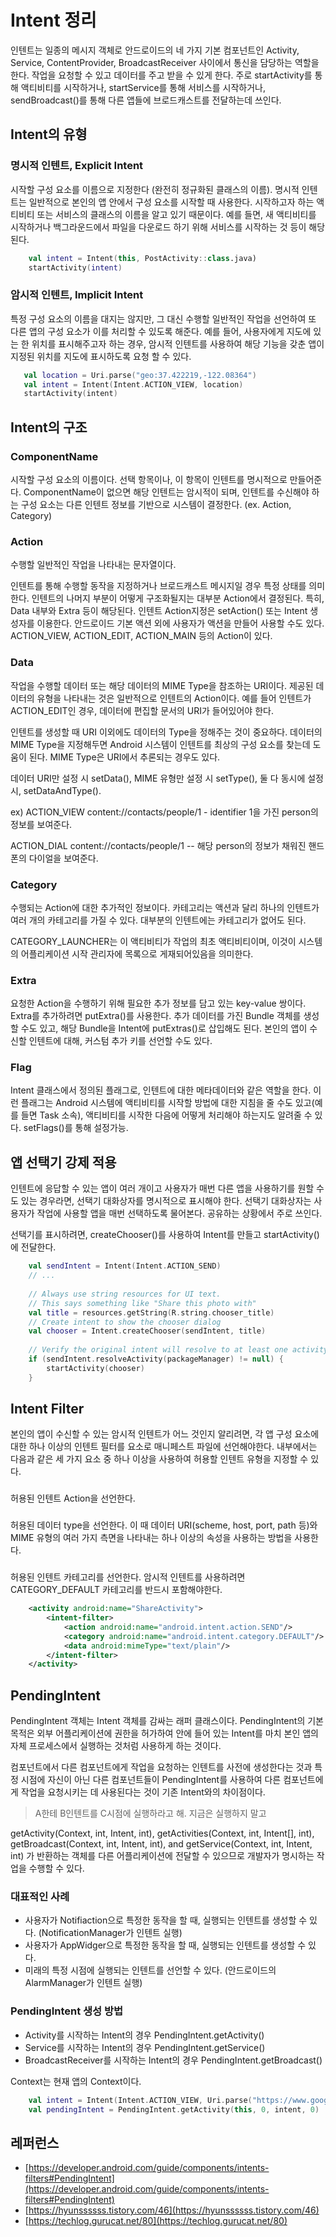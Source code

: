 # Intent 정리

인텐트는 일종의 메시지 객체로 안드로이드의 네 가지 기본 컴포넌트인 Activity, Service, ContentProvider, BroadcastReceiver 사이에서 통신을 담당하는 역할을 한다. 작업을 요청할 수 있고 데이터를 주고 받을 수 있게 한다. 주로 startActivity를 통해 액티비티를 시작하거나, startService를 통해 서비스를 시작하거나, sendBroadcast()를 통해 다른 앱들에 브로드캐스트를 전달하는데 쓰인다.

## Intent의 유형

### 명시적 인텐트, Explicit Intent

시작할 구성 요소를 이름으로 지정한다 (완전히 정규화된 클래스의 이름). 명시적 인텐트는 일반적으로 본인의 앱 안에서 구성 요소를 시작할 때 사용한다. 시작하고자 하는 액티비티 또는 서비스의 클래스의 이름을 알고 있기 때문이다. 예를 들면, 새 액티비티를 시작하거나 백그라운드에서 파일을 다운로드 하기 위해 서비스를 시작하는 것 등이 해당된다.
```kotlin
    val intent = Intent(this, PostActivity::class.java)
    startActivity(intent)
```
### 암시적 인텐트, Implicit Intent

 특정 구성 요소의 이름을 대지는 않지만, 그 대신 수행할 일반적인 작업을 선언하여 또 다른 앱의 구성 요소가 이를 처리할 수 있도록 해준다. 예를 들어, 사용자에게 지도에 있는 한 위치를 표시해주고자 하는 경우, 암시적 인텐트를 사용하여 해당 기능을 갖춘 앱이 지정된 위치를 지도에 표시하도록 요청 할 수 있다.
 ```kotlin
    val location = Uri.parse("geo:37.422219,-122.08364")
    val intent = Intent(Intent.ACTION_VIEW, location)
    startActivity(intent)
```
## Intent의 구조

### ComponentName

시작할 구성 요소의 이름이다. 선택 항목이나, 이 항목이 인텐트를 명시적으로 만들어준다. ComponentName이 없으면 해당 인텐트는 암시적이 되며, 인텐트를 수신해야 하는 구성 요소는 다른 인텐트 정보를 기반으로 시스템이 결정한다. (ex. Action, Category)

### Action

수행할 일반적인 작업을 나타내는 문자열이다. 

인텐트를 통해 수행할 동작을 지정하거나 브로드캐스트 메시지일 경우 특정 상태를 의미한다. 인텐트의 나머지 부분이 어떻게 구조화될지는 대부분 Action에서 결정된다. 특히, Data 내부와 Extra 등이 해당된다. 인텐트 Action지정은 setAction() 또는 Intent 생성자를 이용한다. 안드로이드 기본 액션 외에 사용자가 액션을 만들어 사용할 수도 있다. ACTION_VIEW, ACTION_EDIT, ACTION_MAIN 등의 Action이 있다.

### Data

작업을 수행할 데이터 또는 해당 데이터의 MIME Type을 참조하는 URI이다. 제공된 데이터의 유형을 나타내는 것은 일반적으로 인텐트의 Action이다. 예를 들어 인텐트가 ACTION_EDIT인 경우, 데이터에 편집할 문서의 URI가 들어있어야 한다.

인텐트를 생성할 때 URI 이외에도 데이터의 Type을 정해주는 것이 중요하다. 데이터의 MIME Type을 지정해두면 Android 시스템이 인텐트를 최상의 구성 요소를 찾는데 도움이 된다. MIME Type은 URI에서 추론되는 경우도 있다.

데이터 URI만 설정 시 setData(), MIME 유형만 설정 시 setType(), 둘 다 동시에 설정 시, setDataAndType().

ex) ACTION_VIEW content://contacts/people/1 - identifier 1을 가진 person의 정보를 보여준다.

ACTION_DIAL content://contacts/people/1 -- 해당 person의 정보가 채워진 핸드폰의 다이얼을 보여준다.

### Category

수행되는 Action에 대한 추가적인 정보이다. 카테고리는 액션과 달리 하나의 인텐트가 여러 개의 카테고리를 가질 수 있다. 대부분의 인텐트에는 카테고리가 없어도 된다. 

CATEGORY_LAUNCHER는 이 액티비티가 작업의 최초 액티비티이며, 이것이 시스템의 어플리케이션 시작 관리자에 목록으로 게재되어있음을 의미한다.

### Extra

요청한 Action을 수행하기 위해 필요한 추가 정보를 담고 있는 key-value 쌍이다. Extra를 추가하려면 putExtra()를 사용한다. 추가 데이터를 가진 Bundle 객체를 생성할 수도 있고, 해당 Bundle을 Intent에 putExtras()로 삽입해도 된다. 본인의 앱이 수신할 인텐트에 대해, 커스텀 추가 키를 선언할 수도 있다.

### Flag

Intent 클래스에서 정의된 플래그로, 인텐트에 대한 메타데이터와 같은 역할을 한다. 이런 플래그는 Android 시스템에 액티비티를 시작할 방법에 대한 지침을 줄 수도 있고(예를 들면 Task 소속), 액티비티를 시작한 다음에 어떻게 처리해야 하는지도 알려줄 수 있다. setFlags()를 통해 설정가능.

## 앱 선택기 강제 적용

인텐트에 응답할 수 있는 앱이 여러 개이고 사용자가 매번 다른 앱을 사용하기를 원할 수도 있는 경우라면, 선택기 대화상자를 명시적으로 표시해야 한다. 선택기 대화상자는 사용자가 작업에 사용할 앱을 매번 선택하도록 물어본다. 공유하는 상황에서 주로 쓰인다.

선택기를 표시하려면, createChooser()를 사용하여 Intent를 만들고 startActivity()에 전달한다.
```kotlin
    val sendIntent = Intent(Intent.ACTION_SEND)
    // ...
    
    // Always use string resources for UI text.
    // This says something like "Share this photo with"
    val title = resources.getString(R.string.chooser_title)
    // Create intent to show the chooser dialog
    val chooser = Intent.createChooser(sendIntent, title)
    
    // Verify the original intent will resolve to at least one activity
    if (sendIntent.resolveActivity(packageManager) != null) {
        startActivity(chooser)
    }
```
## Intent Filter

본인의 앱이 수신할 수 있는 암시적 인텐트가 어느 것인지 알리려면, 각 앱 구성 요소에 대한 하나 이상의 인텐트 필터를 <intent-filter> 요소로 매니페스트 파일에 선언해야한다. <intent-filter> 내부에서는 다음과 같은 세 가지 요소 중 하나 이상을 사용하여 허용할 인텐트 유형을 지정할 수 있다.

### <action>

허용된 인텐트 Action을 선언한다.

### <data>

허용된 데이터 type을 선언한다. 이 때 데이터 URI(scheme, host, port, path 등)와 MIME 유형의 여러 가지 측면을 나타내는 하나 이상의 속성을 사용하는 방법을 사용한다.

### <category>

허용된 인텐트 카테고리를 선언한다. 암시적 인텐트를 사용하려면 CATEGORY_DEFAULT 카테고리를 반드시 포함해야한다.
```xml
    <activity android:name="ShareActivity">
        <intent-filter>
            <action android:name="android.intent.action.SEND"/>
            <category android:name="android.intent.category.DEFAULT"/>
            <data android:mimeType="text/plain"/>
        </intent-filter>
    </activity>
```
## PendingIntent

PendingIntent 객체는 Intent 객체를 감싸는 래퍼 클래스이다. PendingIntent의 기본 목적은 외부 어플리케이션에 권한을 허가하여 안에 들어 있는 Intent를 마치 본인 앱의 자체 프로세스에서 실행하는 것처럼 사용하게 하는 것이다.

컴포넌트에서 다른 컴포넌트에게 작업을 요청하는 인텐트를 사전에 생성한다는 것과 특정 시점에 자신이 아닌 다른 컴포넌트들이 PendingIntent를 사용하여 다른 컴포넌트에게 작업을 요청시키는 데 사용된다는 것이 기존 Intent와의 차이점이다.

> A한테 B인텐트를 C시점에 실행하라고 해. 지금은 실행하지 말고

getActivity(Context, int, Intent, int), getActivities(Context, int, Intent[], int), getBroadcast(Context, int, Intent, int), and getService(Context, int, Intent, int) 가 반환하는 객체를 다른 어플리케이션에 전달할 수 있으므로 개발자가 명시하는 작업을 수행할 수 있다.

### 대표적인 사례

- 사용자가 Notifiaction으로 특정한 동작을 할 때, 실행되는 인텐트를 생성할 수 있다. (NotificationManager가 인텐트 실행)
- 사용자가 AppWidger으로 특정한 동작을 할 때, 실행되는 인텐트를 생성할 수 있다.
- 미래의 특정 시점에 실행되는 인텐트를 선언할 수 있다. (안드로이드의 AlarmManager가 인텐트 실행)

### PendingIntent 생성 방법

- Activity를 시작하는 Intent의 경우 PendingIntent.getActivity()
- Service를 시작하는 Intent의 경우 PendingIntent.getService()
- BroadcastReceiver를 시작하는 Intent의 경우 PendingIntent.getBroadcast()

Context는 현재 앱의 Context이다.
```kotlin
    val intent = Intent(Intent.ACTION_VIEW, Uri.parse("https://www.google.com/"))
    val pendingIntent = PendingIntent.getActivity(this, 0, intent, 0)
```
## 레퍼런스

- [https://developer.android.com/guide/components/intents-filters#PendingIntent](https://developer.android.com/guide/components/intents-filters#PendingIntent)
- [https://hyunssssss.tistory.com/46](https://hyunssssss.tistory.com/46)
- [https://techlog.gurucat.net/80](https://techlog.gurucat.net/80)
